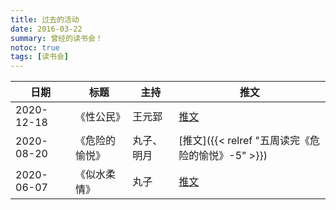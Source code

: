 ```yaml
---
title: 过去的活动
date: 2016-03-22
summary: 曾经的读书会！
notoc: true
tags: [读书会]
---
```


| 日期       | 标题           | 主持       | 推文                                                                                                                                                                                                                          |
| ---------- | -------------- | ---------- | ----------------------------------------------------------------------------------------------------------------------------------------------------------------------------------------------------------------------------- |
| 2020-12-18 | 《性公民》     | 王元郅     | [推文](https://motss.cc/archives/wechat/html/%E9%85%B7%E5%84%BF%E8%AE%BA%E5%9D%9B_2020-12-10_%E6%B4%BB%E5%8A%A8%E5%B8%AE%E6%8E%A8%EF%BD%9C12.18%E3%80%8A%E6%80%A7%E5%85%AC%E6%B0%91%E3%80%8B%E8%AF%BB%E4%B9%A6%E4%BC%9A.html) |
| 2020-08-20 | 《危险的愉悦》 | 丸子、明月 | [推文]({{< relref "五周读完《危险的愉悦》-5" >}})                                                                                                                                                                             |
| 2020-06-07 | 《似水柔情》   | 丸子       | [推文](https://motss.cc/archives/wechat/html/%E9%85%B7%E5%84%BF%E8%AE%BA%E5%9D%9B_2020-05-31_%E4%BC%BC%E6%B0%B4%E6%9F%94%E6%83%85%E5%86%92%E5%88%BA%E7%BA%BF%E4%B8%8A%E8%AF%BB%E4%B9%A6%E4%BC%9ANo.6.html)                    |
